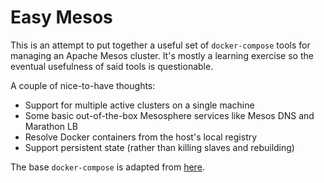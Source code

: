 # Easy Mesos

This is an attempt to put together a useful set of `docker-compose` tools for managing an Apache Mesos cluster.
It's mostly a learning exercise so the eventual usefulness of said tools is questionable.

A couple of nice-to-have thoughts:

- Support for multiple active clusters on a single machine
- Some basic out-of-the-box Mesosphere services like Mesos DNS and Marathon LB
- Resolve Docker containers from the host's local registry
- Support persistent state (rather than killing slaves and rebuilding)

The base `docker-compose` is adapted from [here](https://github.com/bobrik/mesos-compose).
